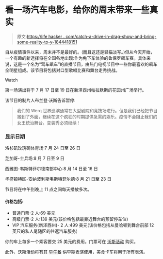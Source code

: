 # 看一场汽车电影，给你的周末带来一些真实

> 原文:[https://life hacker . com/catch-a-drive-in-drag-show-and-bring-some-reality-to-y-1844418151](https://lifehacker.com/catch-a-drive-in-drag-show-and-bring-some-realness-to-y-1844418151)

自从疫情事件以来，周末并不是最好的。(而且这还是轻描淡写。)但从今天开始，一个有趣的新选择将在全国各地出现:作为免下车体验的鲁保罗飙车赛。具体来说，这是一个名为“驾车飙车”的直播节目，由热门电视节目中一些你最喜欢的飙车全明星组成。该节目将包括对口型歌唱比赛和舞台走秀挑战。

Watch

第一场演出将于 7 月 17 日至 19 日在新泽西州帕拉默斯的花园州广场举行。

该节目的制片人布兰登·沃斯告诉暂停:

> 我们的 Werq 世界巡演通常在大型剧院和竞技场进行。但是我们已经把节目搬到了外面，继续在这个疯狂的时期提供急需的娱乐。疫情不会阻止我们的女王统治舞台。变装秀必须继续！

### 显示日期

洛杉矶玫瑰碗体育场:7 月 24 日至 26 日

芝加哥-士兵场:8 月 7 日至 9 日

西雅图-韦斯特菲尔德南部中心:8 月 14 日至 16 日

华盛顿特区-安纳波利斯韦斯特菲尔德:8 月 21 日至 23 日

节目将在中午到晚上 11 点之间每天播放多次。

#### 价格包括:

*   普通门票-2 人:69 美元
*   高级门票-2 人:139 美元(该价格包括最靠近舞台的预留停车位)
*   VIP 汽车服务(新泽西州)- 2 人:499 美元(该价格包括从曼哈顿到舞台前部 12 英尺的私人尾随区的往返汽车服务)

你的车上每多一个乘客要交 25 美元的费用。门票可在 [沃斯活动](https://vossevents.com/drive-n-drag/) 购买。

此外，沃斯活动将有其 [早午餐](https://vossevents.electrostub.com/event.cfm?cart&id=219203) 供早期表演使用，美食卡车将用于所有表演。